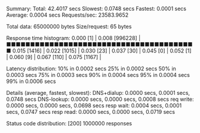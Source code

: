
Summary:
  Total:	42.4017 secs
  Slowest:	0.0748 secs
  Fastest:	0.0001 secs
  Average:	0.0004 secs
  Requests/sec:	23583.9652
  
  Total data:	65000000 bytes
  Size/request:	65 bytes

Response time histogram:
  0.000 [1]	|
  0.008 [996228]	|■■■■■■■■■■■■■■■■■■■■■■■■■■■■■■■■■■■■■■■■
  0.015 [1416]	|
  0.022 [1015]	|
  0.030 [23]	|
  0.037 [30]	|
  0.045 [0]	|
  0.052 [1]	|
  0.060 [9]	|
  0.067 [110]	|
  0.075 [1167]	|


Latency distribution:
  10% in 0.0002 secs
  25% in 0.0002 secs
  50% in 0.0003 secs
  75% in 0.0003 secs
  90% in 0.0004 secs
  95% in 0.0004 secs
  99% in 0.0006 secs

Details (average, fastest, slowest):
  DNS+dialup:	0.0000 secs, 0.0001 secs, 0.0748 secs
  DNS-lookup:	0.0000 secs, 0.0000 secs, 0.0008 secs
  req write:	0.0000 secs, 0.0000 secs, 0.0698 secs
  resp wait:	0.0004 secs, 0.0001 secs, 0.0747 secs
  resp read:	0.0000 secs, 0.0000 secs, 0.0719 secs

Status code distribution:
  [200]	1000000 responses



